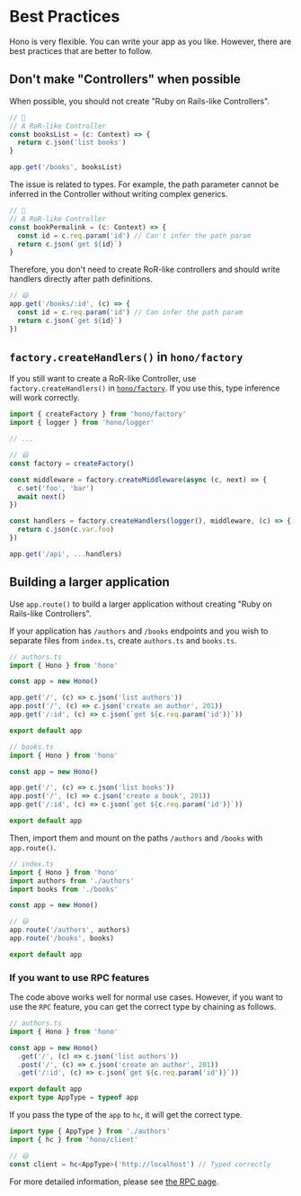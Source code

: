 # Best Practices

Hono is very flexible. You can write your app as you like.
However, there are best practices that are better to follow.

## Don't make "Controllers" when possible

When possible, you should not create "Ruby on Rails-like Controllers".

```ts
// 🙁
// A RoR-like Controller
const booksList = (c: Context) => {
  return c.json('list books')
}

app.get('/books', booksList)
```

The issue is related to types. For example, the path parameter cannot be inferred in the Controller without writing complex generics.

```ts
// 🙁
// A RoR-like Controller
const bookPermalink = (c: Context) => {
  const id = c.req.param('id') // Can't infer the path param
  return c.json(`get ${id}`)
}
```

Therefore, you don't need to create RoR-like controllers and should write handlers directly after path definitions.

```ts
// 😃
app.get('/books/:id', (c) => {
  const id = c.req.param('id') // Can infer the path param
  return c.json(`get ${id}`)
})
```

## `factory.createHandlers()` in `hono/factory`

If you still want to create a RoR-like Controller, use `factory.createHandlers()` in [`hono/factory`](/docs/helpers/factory). If you use this, type inference will work correctly.

```ts
import { createFactory } from 'hono/factory'
import { logger } from 'hono/logger'

// ...

// 😃
const factory = createFactory()

const middleware = factory.createMiddleware(async (c, next) => {
  c.set('foo', 'bar')
  await next()
})

const handlers = factory.createHandlers(logger(), middleware, (c) => {
  return c.json(c.var.foo)
})

app.get('/api', ...handlers)
```

## Building a larger application

Use `app.route()` to build a larger application without creating "Ruby on Rails-like Controllers".

If your application has `/authors` and `/books` endpoints and you wish to separate files from `index.ts`, create `authors.ts` and `books.ts`.

```ts
// authors.ts
import { Hono } from 'hono'

const app = new Hono()

app.get('/', (c) => c.json('list authors'))
app.post('/', (c) => c.json('create an author', 201))
app.get('/:id', (c) => c.json(`get ${c.req.param('id')}`))

export default app
```

```ts
// books.ts
import { Hono } from 'hono'

const app = new Hono()

app.get('/', (c) => c.json('list books'))
app.post('/', (c) => c.json('create a book', 201))
app.get('/:id', (c) => c.json(`get ${c.req.param('id')}`))

export default app
```

Then, import them and mount on the paths `/authors` and `/books` with `app.route()`.

```ts
// index.ts
import { Hono } from 'hono'
import authors from './authors'
import books from './books'

const app = new Hono()

// 😃
app.route('/authors', authors)
app.route('/books', books)

export default app
```

### If you want to use RPC features

The code above works well for normal use cases.
However, if you want to use the `RPC` feature, you can get the correct type by chaining as follows.

```ts
// authors.ts
import { Hono } from 'hono'

const app = new Hono()
  .get('/', (c) => c.json('list authors'))
  .post('/', (c) => c.json('create an author', 201))
  .get('/:id', (c) => c.json(`get ${c.req.param('id')}`))

export default app
export type AppType = typeof app
```

If you pass the type of the `app` to `hc`, it will get the correct type.

```ts
import type { AppType } from './authors'
import { hc } from 'hono/client'

// 😃
const client = hc<AppType>('http://localhost') // Typed correctly
```

For more detailed information, please see [the RPC page](/docs/guides/rpc#using-rpc-with-larger-applications).

